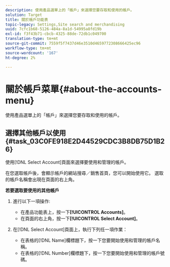 ```yaml
---
description: 使用產品選單上的「帳戶」來選擇您要存取和使用的帳戶。
solution: Target
title: 關於帳戶功能表
topic-legacy: Settings,Site search and merchandising
uuid: 7cfc1b68-5126-484a-8a1d-54995a8fd19b
exl-id: f3f43b71-cbcb-4325-88de-72db1c049700
translation-type: tm+mt
source-git-commit: 7559f5f7437d46e3510d4659772308666425ec96
workflow-type: tm+mt
source-wordcount: '167'
ht-degree: 2%

---
```


# 關於帳戶菜單{#about-the-accounts-menu}

使用產品選單上的「帳戶」來選擇您要存取和使用的帳戶。

## 選擇其他帳戶以使用{#task_03C0FE918E2D44529CDC3B8DB75D1B26}

使用[!DNL Select Account]頁面來選擇要使用和管理的帳戶。

<!-- 

t_selecting_a_different_account_to_use.xml

 -->

在您選取帳戶後，會顯示帳戶的網站搜尋／銷售首頁，您可以開始使用它。 選取的帳戶名稱會出現在頁面的右上角。

**若要選取要使用的其他帳戶**

1. 進行以下一項操作: 

   * 在產品功能表上，按一下&#x200B;**[!UICONTROL Accounts]**。
   * 在頁面的右上角，按一下&#x200B;**[!UICONTROL Select Account]**。

1. 在[!DNL Select Account]頁面上，執行下列任一項作業：

   * 在表格的[!DNL Name]欄標題下，按一下您要開始使用和管理的帳戶名稱。
   * 在表格的[!DNL Number]欄標題下，按一下您要開始使用和管理的帳戶號碼。
